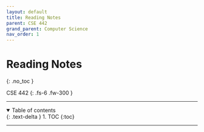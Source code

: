 ```yaml
---
layout: default
title: Reading Notes
parent: CSE 442
grand_parent: Computer Science
nav_order: 1
---
```


# Reading Notes
{: .no_toc }

CSE 442
{: .fs-6 .fw-300 }

---

<details open markdown="block">
  <summary>
    Table of contents
  </summary>
  {: .text-delta }
1. TOC
{:toc}
</details>

---